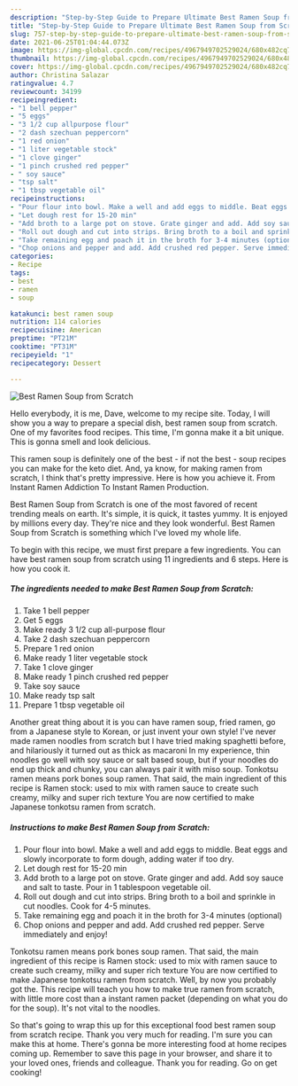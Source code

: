 ```yaml
---
description: "Step-by-Step Guide to Prepare Ultimate Best Ramen Soup from Scratch"
title: "Step-by-Step Guide to Prepare Ultimate Best Ramen Soup from Scratch"
slug: 757-step-by-step-guide-to-prepare-ultimate-best-ramen-soup-from-scratch
date: 2021-06-25T01:04:44.073Z
image: https://img-global.cpcdn.com/recipes/4967949702529024/680x482cq70/best-ramen-soup-from-scratch-recipe-main-photo.jpg
thumbnail: https://img-global.cpcdn.com/recipes/4967949702529024/680x482cq70/best-ramen-soup-from-scratch-recipe-main-photo.jpg
cover: https://img-global.cpcdn.com/recipes/4967949702529024/680x482cq70/best-ramen-soup-from-scratch-recipe-main-photo.jpg
author: Christina Salazar
ratingvalue: 4.7
reviewcount: 34199
recipeingredient:
- "1 bell pepper"
- "5 eggs"
- "3 1/2 cup allpurpose flour"
- "2 dash szechuan peppercorn"
- "1 red onion"
- "1 liter vegetable stock"
- "1 clove ginger"
- "1 pinch crushed red pepper"
- " soy sauce"
- "tsp salt"
- "1 tbsp vegetable oil"
recipeinstructions:
- "Pour flour into bowl. Make a well and add eggs to middle. Beat eggs and slowly incorporate to form dough, adding water if too dry."
- "Let dough rest for 15-20 min"
- "Add broth to a large pot on stove. Grate ginger and add. Add soy sauce and salt to taste. Pour in 1 tablespoon vegetable oil."
- "Roll out dough and cut into strips. Bring broth to a boil and sprinkle in cut noodles. Cook for 4-5 minutes."
- "Take remaining egg and poach it in the broth for 3-4 minutes (optional)"
- "Chop onions and pepper and add. Add crushed red pepper. Serve immediately and enjoy!"
categories:
- Recipe
tags:
- best
- ramen
- soup

katakunci: best ramen soup 
nutrition: 114 calories
recipecuisine: American
preptime: "PT21M"
cooktime: "PT31M"
recipeyield: "1"
recipecategory: Dessert

---
```



![Best Ramen Soup from Scratch](https://img-global.cpcdn.com/recipes/4967949702529024/680x482cq70/best-ramen-soup-from-scratch-recipe-main-photo.jpg)

Hello everybody, it is me, Dave, welcome to my recipe site. Today, I will show you a way to prepare a special dish, best ramen soup from scratch. One of my favorites food recipes. This time, I'm gonna make it a bit unique. This is gonna smell and look delicious.

This ramen soup is definitely one of the best - if not the best - soup recipes you can make for the keto diet. And, ya know, for making ramen from scratch, I think that&#39;s pretty impressive. Here is how you achieve it. From Instant Ramen Addiction To Instant Ramen Production.

Best Ramen Soup from Scratch is one of the most favored of recent trending meals on earth. It's simple, it is quick, it tastes yummy. It is enjoyed by millions every day. They're nice and they look wonderful. Best Ramen Soup from Scratch is something which I've loved my whole life.


To begin with this recipe, we must first prepare a few ingredients. You can have best ramen soup from scratch using 11 ingredients and 6 steps. Here is how you cook it.

<!--inarticleads1-->

##### The ingredients needed to make Best Ramen Soup from Scratch:

1. Take 1 bell pepper
1. Get 5 eggs
1. Make ready 3 1/2 cup all-purpose flour
1. Take 2 dash szechuan peppercorn
1. Prepare 1 red onion
1. Make ready 1 liter vegetable stock
1. Take 1 clove ginger
1. Make ready 1 pinch crushed red pepper
1. Take  soy sauce
1. Make ready tsp salt
1. Prepare 1 tbsp vegetable oil


Another great thing about it is you can have ramen soup, fried ramen, go from a Japanese style to Korean, or just invent your own style! I&#39;ve never made ramen noodles from scratch but I have tried making spaghetti before, and hilariously it turned out as thick as macaroni In my experience, thin noodles go well with soy sauce or salt based soup, but if your noodles do end up thick and chunky, you can always pair it with miso soup. Tonkotsu ramen means pork bones soup ramen. That said, the main ingredient of this recipe is Ramen stock: used to mix with ramen sauce to create such creamy, milky and super rich texture You are now certified to make Japanese tonkotsu ramen from scratch. 

<!--inarticleads2-->

##### Instructions to make Best Ramen Soup from Scratch:

1. Pour flour into bowl. Make a well and add eggs to middle. Beat eggs and slowly incorporate to form dough, adding water if too dry.
1. Let dough rest for 15-20 min
1. Add broth to a large pot on stove. Grate ginger and add. Add soy sauce and salt to taste. Pour in 1 tablespoon vegetable oil.
1. Roll out dough and cut into strips. Bring broth to a boil and sprinkle in cut noodles. Cook for 4-5 minutes.
1. Take remaining egg and poach it in the broth for 3-4 minutes (optional)
1. Chop onions and pepper and add. Add crushed red pepper. Serve immediately and enjoy!


Tonkotsu ramen means pork bones soup ramen. That said, the main ingredient of this recipe is Ramen stock: used to mix with ramen sauce to create such creamy, milky and super rich texture You are now certified to make Japanese tonkotsu ramen from scratch. Well, by now you probably got the. This recipe will teach you how to make true ramen from scratch, with little more cost than a instant ramen packet (depending on what you do for the soup). It&#39;s not vital to the noodles. 

So that's going to wrap this up for this exceptional food best ramen soup from scratch recipe. Thank you very much for reading. I'm sure you can make this at home. There's gonna be more interesting food at home recipes coming up. Remember to save this page in your browser, and share it to your loved ones, friends and colleague. Thank you for reading. Go on get cooking!
